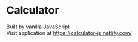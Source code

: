# Calculator 
Built by vanilla JavaScript.  
Visit application at https://calculator-js.netlify.com/
